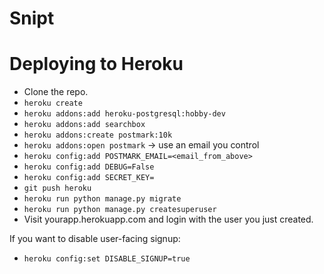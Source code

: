 # Snipt

# Deploying to Heroku

- Clone the repo.
- `heroku create`
- `heroku addons:add heroku-postgresql:hobby-dev`
- `heroku addons:add searchbox`
- `heroku addons:create postmark:10k`
- `heroku addons:open postmark` -> use an email you control
- `heroku config:add POSTMARK_EMAIL=<email_from_above>`
- `heroku config:add DEBUG=False`
- `heroku config:add SECRET_KEY=`
- `git push heroku`
- `heroku run python manage.py migrate`
- `heroku run python manage.py createsuperuser`
- Visit yourapp.herokuapp.com and login with the user you just created.

If you want to disable user-facing signup:

- `heroku config:set DISABLE_SIGNUP=true`
